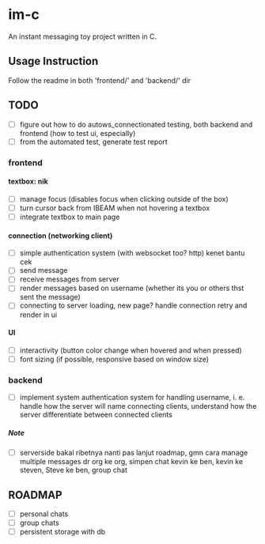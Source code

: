 # im-c
An instant messaging toy project written in C.

## Usage Instruction
Follow the readme in both 'frontend/' and 'backend/' dir


## TODO
- [ ] figure out how to do autows_connectionated testing, both backend and frontend (how to test ui, especially)
- [ ] from the automated test, generate test report

### frontend
#### textbox: nik
- [ ] manage focus (disables focus when clicking outside of the box)
- [ ] turn cursor back from IBEAM when not hovering a textbox
- [ ] integrate textbox to main page

#### connection (networking client) 
- [ ] simple authentication system (with websocket too? http) kenet bantu cek
- [ ] send message
- [ ] receive messages from server
- [ ] render messages based on username (whether its you or others thst sent the message)
- [ ] connecting to server loading, new page? handle connection retry and render in ui

#### UI
- [ ] interactivity (button color change when hovered and when pressed)
- [ ] font sizing (if possible, responsive based on window size) 

### backend
- [ ] implement system authentication system for handling username, i. e. handle how the server will name connecting clients, understand how the server differentiate between connected clients

##### Note
- [ ] serverside bakal ribetnya nanti pas lanjut roadmap, gmn cara manage multiple messages dr org ke org, simpen chat kevin ke ben, kevin ke steven, Steve ke ben, group chat

## ROADMAP
- [ ] personal chats
- [ ] group chats
- [ ] persistent storage with db
